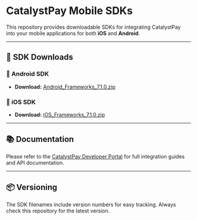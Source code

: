 # CatalystPay Mobile SDKs

This repository provides downloadable SDKs for integrating CatalystPay into your mobile applications for both **iOS** and **Android**.

---

## 📱 SDK Downloads

### 🤖 Android SDK

- **Download:** [Android_Frameworks_7.1.0.zip](https://github.com/Catalystpay-LTD/gateway-mobile-sdks/raw/main/android/Android_Frameworks_7.1.0.zip)

### 🍎 iOS SDK

- **Download:** [iOS_Frameworks_7.1.0.zip](https://github.com/Catalystpay-LTD/gateway-mobile-sdks/raw/main/ios/iOS_Frameworks_7.1.0.zip)
 
---

## 📚 Documentation

Please refer to the [CatalystPay Developer Portal](https://catalystpay.docs.oppwa.com/) for full integration guides and API documentation.

---

## 📦 Versioning

The SDK filenames include version numbers for easy tracking. Always check this repository for the latest version.


